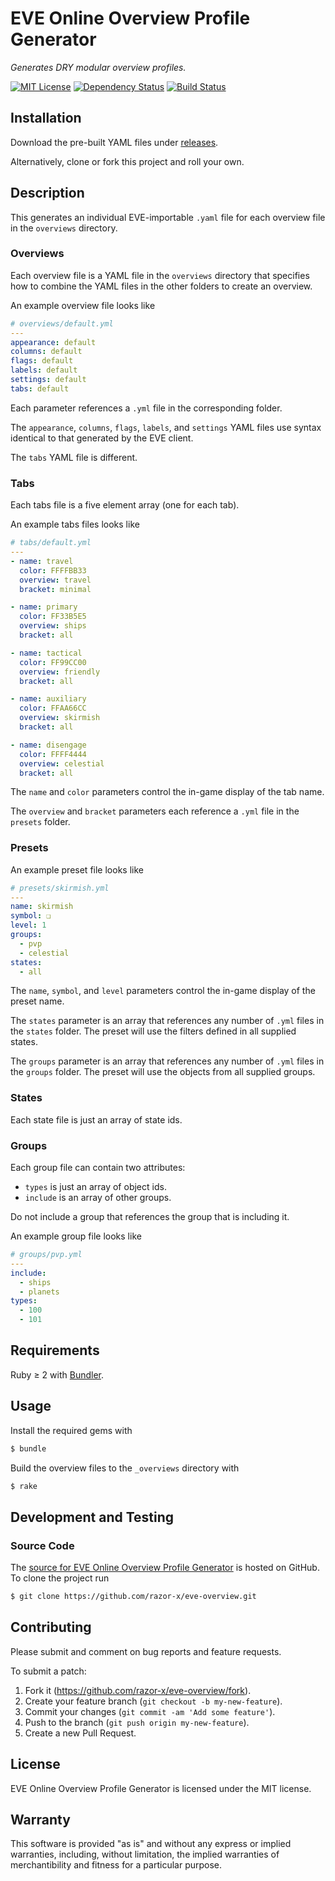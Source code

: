 # EVE Online Overview Profile Generator

_Generates DRY modular overview profiles._

[![MIT License](http://img.shields.io/badge/license-MIT-red.svg?style=flat)](./LICENSE.txt)
[![Dependency Status](http://img.shields.io/gemnasium/razor-x/eve-overview.svg?style=flat)](https://gemnasium.com/razor-x/eve-overview)
[![Build Status](http://img.shields.io/travis/razor-x/eve-overview.svg?style=flat)](https://travis-ci.org/razor-x/eve-overview)

## Installation

Download the pre-built YAML files under [releases].

Alternatively, clone or fork this project and roll your own.

[releases]: https://github.com/razor-x/eve-overview/releases

## Description

This generates an individual EVE-importable `.yaml` file
for each overview file in the `overviews` directory.

### Overviews

Each overview file is a YAML file in the `overviews` directory
that specifies how to combine the YAML files
in the other folders to create an overview.

An example overview file looks like

````yaml
# overviews/default.yml
---
appearance: default
columns: default
flags: default
labels: default
settings: default
tabs: default
````

Each parameter references a `.yml` file in the corresponding folder.

The `appearance`, `columns`, `flags`, `labels`, and `settings`
YAML files use syntax identical to that generated by the EVE client.

The `tabs` YAML file is different.

### Tabs

Each tabs file is a five element array (one for each tab).

An example tabs files looks like

````yaml
# tabs/default.yml
---
- name: travel
  color: FFFFBB33
  overview: travel
  bracket: minimal

- name: primary
  color: FF33B5E5
  overview: ships
  bracket: all

- name: tactical
  color: FF99CC00
  overview: friendly
  bracket: all

- name: auxiliary
  color: FFAA66CC
  overview: skirmish
  bracket: all

- name: disengage
  color: FFFF4444
  overview: celestial
  bracket: all
````

The `name` and `color` parameters control
the in-game display of the tab name.

The `overview` and `bracket` parameters each reference
a `.yml` file in the `presets` folder.

### Presets

An example preset file looks like

````yaml
# presets/skirmish.yml
---
name: skirmish
symbol: ❏
level: 1
groups:
  - pvp
  - celestial
states:
  - all
````

The `name`, `symbol`, and `level` parameters control
the in-game display of the preset name.

The `states` parameter is an array that references any number of
`.yml` files in the `states` folder.
The preset will use the filters defined in all supplied states.

The `groups` parameter is an array that references any number of
`.yml` files in the `groups` folder.
The preset will use the objects from all supplied groups.

### States

Each state file is just an array of state ids.

### Groups

Each group file can contain two attributes:

- `types` is just an array of object ids.
- `include` is an array of other groups.

Do not include a group that references the group that is including it.

An example group file looks like

````yaml
# groups/pvp.yml
---
include:
  - ships
  - planets
types:
  - 100
  - 101
````

## Requirements

Ruby ≥ 2 with [Bundler](http://bundler.io/).

[Bundler]: http://bundler.io/

## Usage

Install the required gems with

````bash
$ bundle
````

Build the overview files to the `_overviews` directory with

````bash
$ rake
````

## Development and Testing

### Source Code

The [source for EVE Online Overview Profile Generator][source]
is hosted on GitHub.
To clone the project run

````bash
$ git clone https://github.com/razor-x/eve-overview.git
````

[source]: https://github.com/razor-x/eve-overview

## Contributing

Please submit and comment on bug reports and feature requests.

To submit a patch:

1. Fork it (https://github.com/razor-x/eve-overview/fork).
2. Create your feature branch (`git checkout -b my-new-feature`).
3. Commit your changes (`git commit -am 'Add some feature'`).
4. Push to the branch (`git push origin my-new-feature`).
5. Create a new Pull Request.

## License

EVE Online Overview Profile Generator is licensed under the MIT license.

## Warranty

This software is provided "as is" and without any express or
implied warranties, including, without limitation, the implied
warranties of merchantibility and fitness for a particular
purpose.
